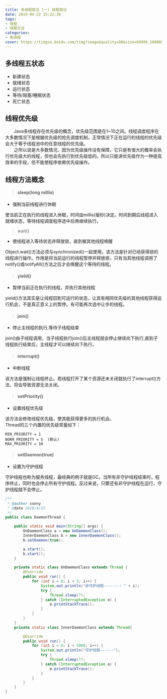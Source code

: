 ```yaml
---
title: 多线程笔记 (一) 线程简记
date: 2019-04-22 15:22:26
tags:
- 线程
- 线程方法
categories:
- 多线程
cover: https://timgsa.baidu.com/timg?image&quality=80&size=b9999_10000&sec=1556447348381&di=e761ce70b3cec1d4b4b0d0f7c38e4905&imgtype=0&src=http%3A%2F%2Fi3.sinaimg.cn%2Fgm%2Fo%2Fi%2F2008-09-03%2FU1901P115T41D148033F757DT20080903105357.jpg
---
```


## 多线程五状态 
- 新建状态  
- 就绪状态  
- 运行状态  
- 等待/阻塞/睡眠状态  
- 死亡状态

## 线程优先级

&emsp;&emsp;Java多线程存在优先级的概念，优先级范围是在1~10之间。线程调度程序在大多数情况下是根据优先级的抢先调度机制。正常情况下正在运行的线程的优先级会大于等于线程池中的任意线程的优先级。  
&emsp;&emsp;之所以说是大多数情况，因为优先级操作没有保障，它只是有很大的概率会执行优先级大的线程，但也会先执行到优先级低的。所以只能讲优先级作为一种提高效率的手段，但不能使程序依赖优先级操作。
## 线程方法概念

> #### sleep(long millis)

- 强制当前线程进行休眠

使当前正在执行的线程进入休眠，时间由millis(毫秒)决定。时间到期后线程进入就绪状态，等待线程调度程序选中后再继续执行。

> wait()

- 使线程进入等待状态并释放锁，直到被其他线程唤醒

Object.wait()方法必须与synchronized()一起使用，该方法是针对已经获得锁的线程进行操作。作用是将当前运行的线程暂停并释放锁，只有当其他线程调用了notify()或notifyAll()方法之后才会唤醒这个等待的线程。

> #### yield()

- 暂停当前正在执行的线程，并执行其他线程

yield()方法其实是让线程回到可运行的状态，让具有相同优先级的其他线程获得运行机会，不是真正意义上的暂停。有可能再次选中让步的线程。

> #### join()

- 停止主线程的执行,等待子线程结束

join()由子线程调用，当子线程执行join()后主线程就会停止继续向下执行,直到子线程执行结束后，主线程才可以继续向下执行。

> #### interrupt()

- 中断线程

该方法是强制让线程终止。若线程打开了某个资源还未关闭就执行了interrupt()方法，将会导致资源无法关闭。

> #### setPriority()

- 设置线程优先级

该方法会修改线程优先级，使其能获得更多的执行机会。  
Thread的三个内置的优先级常量如下：  

```
MIN_PRIORITY = 1  
NORM_PRIORITY = 5  (默认)
MAX_PRIORITY = 10  
```

> #### setDaemon(true)

- 设置为守护线程

守护线程也称为服务线程，最经典的例子就是GC。当所有非守护线程结束时，程序终止，同时也会停止所有守护线程。反过来说，只要还有非守护线程在运行，守护线程就不会停止。

```java
/**
 * @author sunny
 * @date 2019/4/25
 */
public class DaemonThread {

    public static void main(String[] args) {
        UnDaemonClass a = new UnDaemonClass();
        InnerDaemonClass b = new InnerDaemonClass();
        b.setDaemon(true);

        a.start();
        b.start();
    }

    private static class UnDaemonClass extends Thread {
        @Override
        public void run() {
            for (int i = 0; i < 5; i++) {
                System.out.println("非守护线程-------: " + i);
                try {
                    Thread.sleep(7);
                } catch (InterruptedException e) {
                    e.printStackTrace();
                }
            }
        }
    }
    private static class InnerDaemonClass extends Thread{

        @Override
        public void run() {
            for (int i = 0; i < 5000; i++) {
                System.out.println("守护线程------");
                try {
                    Thread.sleep(7);
                } catch (InterruptedException e) {
                    e.printStackTrace();
                }
            }
        }
    }
}
```

